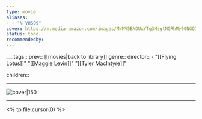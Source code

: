 ```yaml
---
type: movie
aliases:
- - "% VHS99"
cover: https://m.media-amazon.com/images/M/MV5BNDUxYTg3MzgtNGRhMy00NGQ1LWJiM2UtOTQ5MWU3ZGMxMTYxXkEyXkFqcGc@._V1_SX300.jpg
status: todo
recommendedby:
---
```

___tags:: prev:: [[movies|back to library]]
genre::
director::   - "[[Flying Lotus]]" "[[Maggie Levin]]" "[[Tyler MacIntyre]]"
  
  

children::
___
![cover|150](https://m.media-amazon.com/images/M/MV5BNDUxYTg3MzgtNGRhMy00NGQ1LWJiM2UtOTQ5MWU3ZGMxMTYxXkEyXkFqcGc@._V1_SX300.jpg)
___
<% tp.file.cursor(0) %>
